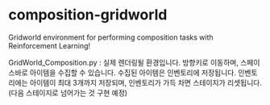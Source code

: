 # composition-gridworld
Gridworld environment for performing composition tasks with Reinforcement Learning!

GridWorld_Composition.py
: 실제 렌더링될 환경입니다.
방향키로 이동하며, 스페이스바로 아이템을 수집할 수 있습니다.
수집된 아이템은 인벤토리에 저장됩니다.
인벤토리에는 아이템이 최대 3개까지 저장되며, 인벤토리가 가득 차면 스테이지가 리셋됩니다.
(다음 스테이지로 넘어가는 것 구현 예정)
